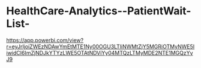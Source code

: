# HealthCare-Analytics--PatientWait-List-

https://app.powerbi.com/view?r=eyJrIjoiZWEzNDAwYmEtMTE1Ny00OGU3LTliNWMtZjY5MGRiOTMyNWE5IiwidCI6ImZjNDJkYTYzLWE5OTAtNDViYy04MTQzLTMyMDE2NTE1MGQzYyJ9

